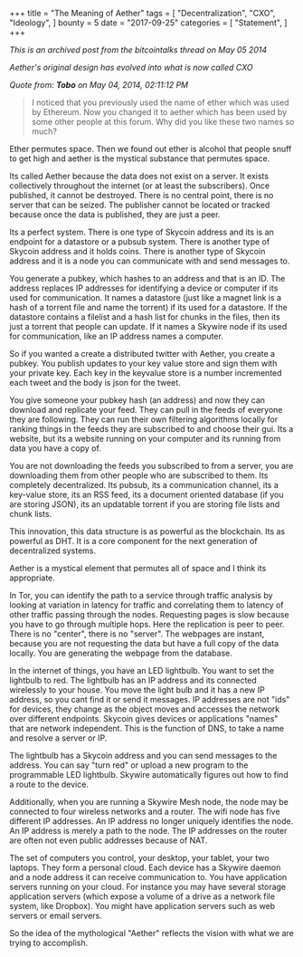 +++
title = "The Meaning of Aether"
tags = [
    "Decentralization",
    "CXO",
    "Ideology",
]
bounty = 5
date = "2017-09-25"
categories = [
    "Statement",
]
+++

*This is an archived post from the bitcointalks thread on May 05 2014*

*Aether's original design has evolved into what is now called CXO*

*Quote from: **Tobo** on May 04, 2014, 02:11:12 PM*
>I noticed that you previously used the name of ether which was used by
Ethereum. Now you changed it to aether which has been used by some other
people at this forum. Why did you like these two names so much?

Ether permutes space. Then we found out ether is alcohol that people snuff to
get high and aether is the mystical substance that permutes space.

Its called Aether because the data does not exist on a server. It exists
collectively throughout the internet (or at least the subscribers). Once
published, it cannot be destroyed. There is no central point, there is no
server that can be seized. The publisher cannot be located or tracked because
once the data is published, they are just a peer.

Its a perfect system. There is one type of Skycoin address and its is an
endpoint for a datastore or a pubsub system. There is another type of Skycoin
address and it holds coins. There is another type of Skycoin address and it is
a node you can communicate with and send messages to.

You generate a pubkey, which hashes to an address and that is an ID. The
address replaces IP addresses for identifying a device or computer if its used
for communication. It names a datastore (just like a magnet link is a hash of a
torrent file and name the torrent) if its used for a datastore. If the
datastore contains a filelist and a hash list for chunks in the files, then
its just a torrent that people can update. If it names a Skywire node if its
used for communication, like an IP address names a computer.

So if you wanted a create a distributed twitter with Aether, you create a
pubkey. You publish updates to your key value store and sign them with your
private key. Each key in the keyvalue store is a number incremented each tweet
and the body is json for the tweet.

You give someone your pubkey hash (an address) and now they can download and
replicate your feed. They can pull in the feeds of everyone they are
following. They can run their own filtering algorithms locally for ranking
things in the feeds they are subscribed to and choose their gui. Its a
website, but its a website running on your computer and its running from data
you have a copy of.

You are not downloading the feeds you subscribed to from a server, you are
downloading them from other people who are subscribed to them. Its completely
decentralized. Its pubsub, its a communication channel, its a key-value store,
its an RSS feed, its a document oriented database (if you are storing JSON),
its an updatable torrent if you are storing file lists and chunk lists.

This innovation, this data structure is as powerful as the blockchain. Its as
powerful as DHT. It is a core component for the next generation of
decentralized systems.

Aether is a mystical element that permutes all of space and I think its
appropriate.

In Tor, you can identify the path to a service through traffic analysis by
looking at variation in latency for traffic and correlating them to latency of
other traffic passing through the nodes. Requesting pages is slow because you
have to go through multiple hops. Here the replication is peer to peer. There
is no "center", there is no "server". The webpages are instant, because you
are not requesting the data but have a full copy of the data locally. You are
generating the webpage from the database.

In the internet of things, you have an LED lightbulb. You want to set the
lightbulb to red. The lightbulb has an IP address and its connected wirelessly
to your house. You move the light bulb and it has a new IP address, so you
cant find it or send it messages. IP addresses are not "ids" for devices, they
change as the object moves and accesses the network over different endpoints.
Skycoin gives devices or applications "names" that are network independent.
This is the function of DNS, to take a name and resolve a server or IP.

The lightbulb has a Skycoin address and you can send messages to the address.
You can say "turn red" or upload a new program to the programmable LED
lightbulb. Skywire automatically figures out how to find a route to the device.

Additionally, when you are running a Skywire Mesh node, the node may be
connected to four wireless networks and a router. The wifi node has five
different IP addresses. An IP address no longer uniquely identifies the node.
An IP address is merely a path to the node. The IP addresses on the router are
often not even public addresses because of NAT.

The set of computers you control, your desktop, your tablet, your two laptops.
They form a personal cloud. Each device has a Skywire daemon and a node
address it can receive communication to. You have application servers running
on your cloud. For instance you may have several storage application servers
(which expose a volume of a drive as a network file system, like Dropbox). You
might have application servers such as web servers or email servers.

So the idea of the mythological "Aether" reflects the vision with what we are
trying to accomplish.
